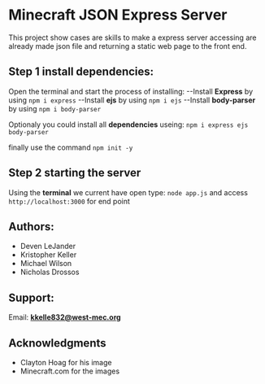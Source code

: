 # Minecraft JSON Express Server
This project show cases are skills to make a express server accessing are already made json file and returning a static web page to the front end.

## Step 1 install dependencies:
Open the terminal and start the process of installing: 
 --Install **Express**  by using `npm i express`
 --Install **ejs**  by using `npm i ejs`
 --Install **body-parser**  by using `npm i body-parser`

Optionaly you could install all **dependencies** useing:
`npm i express ejs body-parser`

finally use the command `npm init -y`

## Step 2 starting the server

  Using the **terminal** we current have open type: `node app.js` and access `http://localhost:3000` for end point

## Authors: 
 *  Deven LeJander
 *  Kristopher Keller
 * Michael Wilson
 * Nicholas Drossos

## Support:
  Email: **kkelle832@west-mec.org**

## Acknowledgments
  * Clayton Hoag for his image
  * Minecraft.com for the images